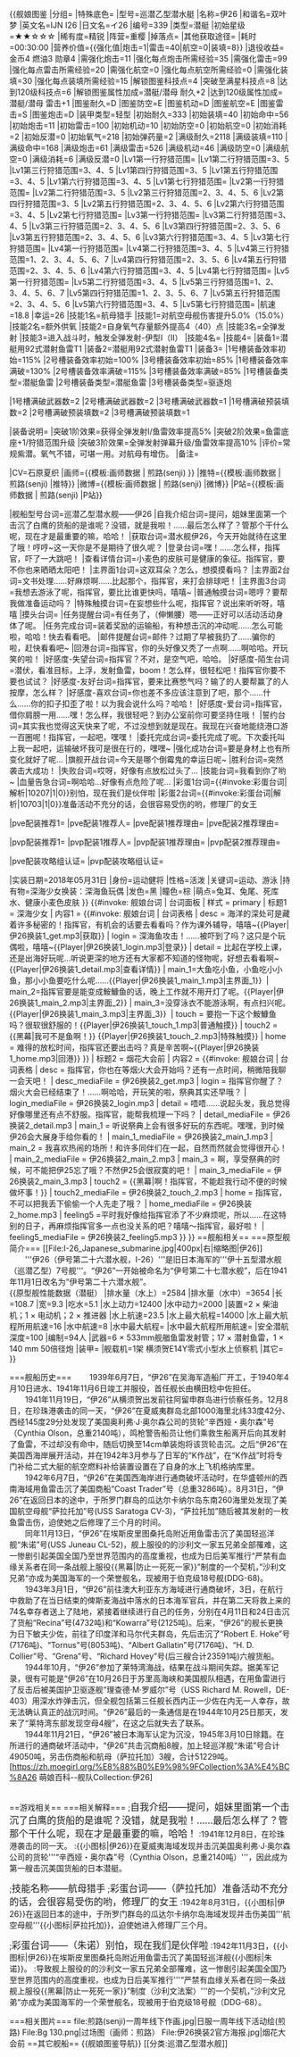 {{舰娘图鉴 
|分组=
|特殊底色=
|型号=巡潜乙型潜水艇
|名称=伊26
|和谐名=双叶梦
|英文名=IJN I26
|日文名=イ26
|编号=339
|类型=潜艇
|初始星级=★★☆☆☆
|稀有度=精锐
|阵营=重樱
|掉落点=
|其他获取途径=
|耗时=00:30:00
|营养价值={{强化值|炮击=1|雷击=40|航空=0|装填=8}}
|退役收益=金币4 燃油3 勋章4
|需强化炮击=11
|强化每点炮击所需经验=35
|需强化雷击=99
|强化每点雷击所需经验=20
|需强化航空=0
|强化每点航空所需经验=0
|需强化装填=30
|强化每点装填所需经验=15
|解锁图鉴科技点=4
|突破至满星科技点=8
|达到120级科技点=6
|解锁图鉴属性加成=潜艇/潜母 耐久+2
|达到120级属性加成=潜艇/潜母 雷击+1
|图鉴耐久=D
|图鉴防空=E
|图鉴机动=D
|图鉴航空=E
|图鉴雷击=S
|图鉴炮击=D
|装甲类型=轻型
|初始耐久=333
|初始装填=40
|初始命中=56
|初始炮击=11
|初始雷击=100
|初始机动=10
|初始防空=0
|初始航空=0
|初始消耗=2
|初始反潜=0
|初始氧气=218
|初始弹药量=2
|满级耐久=2118
|满级装填=110
|满级命中=168
|满级炮击=61
|满级雷击=526
|满级机动=46
|满级防空=0
|满级航空=0
|满级消耗=6
|满级反潜=0
|Lv1第一行狩猎范围=
|Lv1第二行狩猎范围=3、5
|Lv1第三行狩猎范围=3、4、5
|Lv1第四行狩猎范围=3、5
|Lv1第五行狩猎范围=3、4、5
|Lv1第六行狩猎范围=3、4、5
|Lv1第七行狩猎范围=
|Lv2第一行狩猎范围=
|Lv2第二行狩猎范围=3、5
|Lv2第三行狩猎范围=2、3、4、5、6
|Lv2第四行狩猎范围=3、5
|Lv2第五行狩猎范围=2、3、4、5、6
|Lv2第六行狩猎范围=3、4、5
|Lv2第七行狩猎范围=
|Lv3第一行狩猎范围=
|Lv3第二行狩猎范围=3、4、5
|Lv3第三行狩猎范围=2、3、4、5、6
|Lv3第四行狩猎范围=2、3、5、6
|Lv3第五行狩猎范围=2、3、4、5、6
|Lv3第六行狩猎范围=3、4、5
|Lv3第七行狩猎范围=
|Lv4第一行狩猎范围=
|Lv4第二行狩猎范围=3、4、5
|Lv4第三行狩猎范围=1、2、3、4、5、6、7
|Lv4第四行狩猎范围=2、3、5、6
|Lv4第五行狩猎范围=2、3、4、5、6
|Lv4第六行狩猎范围=3、4、5
|Lv4第七行狩猎范围=
|Lv5第一行狩猎范围=
|Lv5第二行狩猎范围=3、4、5
|Lv5第三行狩猎范围=1、2、3、4、5、6、7
|Lv5第四行狩猎范围=1、2、3、5、6、7
|Lv5第五行狩猎范围=2、3、4、5、6
|Lv5第六行狩猎范围=3、4、5
|Lv5第七行狩猎范围=
|航速=18.8
|幸运=26
|技能1名=航母猎手
|技能1=对航空母舰伤害提升5.0%（15.0%）
|技能2名=额外供氧
|技能2=自身氧气存量额外提高4（40）点
|技能3名=全弹发射
|技能3=进入战斗时，触发全弹发射-伊型I（II）
|技能4名=
|技能4=
|装备1=潜艇用92式潜射鱼雷T1
|装备2=潜艇用92式潜射鱼雷T1
|装备3=
|1号槽装备效率初始=115%
|2号槽装备效率初始=100%
|3号槽装备效率初始=85%
|1号槽装备效率满破=130%
|2号槽装备效率满破=115%
|3号槽装备效率满破=85%
|1号槽装备类型=潜艇鱼雷
|2号槽装备类型=潜艇鱼雷
|3号槽装备类型=驱逐炮
<!--鱼雷底座数不代表武器数，不了解的请勿修改数据。-->
|1号槽满破武器数=2
|2号槽满破武器数=2
|3号槽满破武器数=1
|1号槽满破预装填数=2
|2号槽满破预装填数=2
|3号槽满破预装填数=1

|装备说明=
|突破1阶效果=获得全弹发射I/鱼雷效率提高5%
|突破2阶效果=鱼雷底座+1/狩猎范围升级
|突破3阶效果=全弹发射弹幕升级/鱼雷效率提高10%
|评价=常规紫潜。氧气不错，可堪一用。对航母有增伤。
|备注=

|CV=石原夏织
|画师={{模板:画师数据 | 煎路(senji) }}
|推特={{模板:画师数据 | 煎路(senji) |推特}}
|微博={{模板:画师数据 | 煎路(senji) |微博}}
|P站={{模板:画师数据 | 煎路(senji) |P站}}

|舰船型号台词=巡潜乙型潜水舰——伊26
|自我介绍台词=提问，姐妹里面第一个击沉了白鹰的货船的是谁呢？没错，就是我啦！……最后怎么样了？管那个干什么呢，现在才是最重要的嘛，哈哈！
|获取台词=潜水舰伊26，今天开始就待在这里了哦！哼哼~这一天你是不是期待了很久呢？
|登录台词=嘿！……怎么样，指挥官，吓了一大跳吧！
|查看详情台词=小麦色的皮肤可是健康的象征。指挥官，要不你也来晒晒太阳吧！
|主界面1台词=这双耳朵？怎么，想摸摸看吗？
|主界面2台词=文书处理……好麻烦啊……比起那个，指挥官，来打会排球吧！
|主界面3台词=我想去游泳了呢，指挥官，要比比谁更快吗，嘻嘻~
|普通触摸台词=嗯哼？要帮我做准备运动吗？
|特殊触摸台词=在妄想些什么呢，指挥官？说出来听听呀，嘻嘻
|摸头台词=
|任务提醒台词=有任务了，（伸懒腰）嗯——正好可以活动活动身体了呢。
|任务完成台词=装着奖励的运输船，有种想击沉的冲动呢……怎么可能啦，哈哈！快去看看吧。
|邮件提醒台词=邮件？过期了早被我扔了……骗你的啦，赶快看看吧~
|回港台词=指挥官，你的头好像又秃了一点啊……啊哈哈。开玩笑的啦！
|好感度-失望台词=指挥官？不对，是空气吧，哈哈。
|好感度-陌生台词=潜伏，看准目标，上浮，发射鱼雷，boom！怎么样，很轻松吧！指挥官你要不要也试试？
|好感度-友好台词=指挥官，要来比赛憋气吗？输了的人要帮赢了的人按摩，怎么样？
|好感度-喜欢台词=你也差不多应该注意到了吧，那个……什么……你的扣子扣歪了啦！以为我会说什么吗？哈哈！
|好感度-爱台词=指挥官，借你肩膀一用……嘿！怎么样，我很轻吧？到办公室前你可要坚持住哦！
|誓约台词=其实我也觉得这天快来了呢，不过没想到就是现在。我现在兴奋地能绕港口游一百圈呢！指挥官，一起吧，嘿嘿！
|委托完成台词=委托完成了呢。下次委托叫上我一起吧，运输破坏我可是很在行的，嘿嘿~
|强化成功台词=要是身材上也有所变化就好了呢…
|旗舰开战台词=今天是哪个倒霉鬼的幸运日呢~
|胜利台词=突然袭击大成功！
|失败台词=哎呀，好像有点放松过头了…
|技能台词=我看到你了哟~
|血量告急台词=啊哈哈…好像有点危险了呢…
|彩蛋1台词={{#invoke:彩蛋台词|解析|10207|1|0}}别怕，现在我们是伙伴啦
|彩蛋2台词={{#invoke:彩蛋台词|解析|10703|1|0}}准备活动不充分的话，会很容易受伤的哟，修理厂的女王

|pve配装推荐1=
|pve配装1推荐人=
|pve配装1推荐理由=
|pve配装2推荐理由=

|pvp配装推荐1=
|pvp配装1推荐人=
|pvp配装1推荐理由=
|pvp配装2推荐理由=

|pve配装攻略组认证=
|pvp配装攻略组认证=

|实装日期=2018年05月31日
|身份=运动健将
|性格=活泼
|关键词=运动、游泳
|持有物=深海少女换装：深海鱼玩偶
|发色=黑
|瞳色=棕
|萌点=兔耳、兔尾、死库水、健康小麦色皮肤
}}
{{#invoke: 舰娘台词 | 台词面板 
| 样式 = primary
| 标题1 = 深海少女
| 内容1 = {{#invoke: 舰娘台词 | 台词表格
  | desc = 海洋的深处可是藏着许多秘密的！指挥官，有机会的话要去看看吗？作为课外辅导，嘻嘻~{{Player|伊26换装1_get.mp3|获取}}
  | login = 深海鱼攻击！……被吓到了吗？这只是个玩偶啦，嘻嘻~{{Player|伊26换装1_login.mp3|登录}}
  | detail = 比起在学校上课，还是出海好玩呢…听说更深的地方还有大家都不知道的怪物呢，好想去看看啊~{{Player|伊26换装1_detail.mp3|查看详情}}
  | main_1=大鱼吃小鱼，小鱼吃小小鱼，那小小鱼要吃什么呢……{{Player|伊26换装1_main_1.mp3|主界面_1}}
  | main_2=指挥官要是能变成鮟鱇鱼的话，晚上工作就不用开灯了呢。{{Player|伊26换装1_main_2.mp3|主界面_2}}
  | main_3=没穿泳衣不能游泳啊，有点扫兴呢。{{Player|伊26换装1_main_3.mp3|主界面_3}}
  | touch = 要抱一下这个鮟鱇鱼吗？很软很舒服的！{{Player|伊26换装1_touch_1.mp3|普通触摸}}
  | touch2 = {{黑幕|我可不是鱼啊！}} {{Player|伊26换装1_touch_2.mp3|特殊触摸}}
  | home = 难得的放松时间，指挥官还要出击吗？真是辛苦啊~{{Player|伊26换装1_home.mp3|回港}}
  }}
| 标题2 = 烟花大会前
| 内容2 = {{#invoke: 舰娘台词 | 台词表格
  | desc = 指挥官，你也在等烟火大会开始吗？还有一点时间，稍微陪我聊一会天吧！
  | desc_mediaFile = 伊26换装2_get.mp3
  | login = 指挥官你醒了？烟火大会已经结束了！……啊哈哈，开玩笑的啦，祭典其实还早哦？
  | login_mediaFile = 伊26换装2_login.mp3
  | detail = 唔唔……说起头发，我总觉得好像哪里还有点不舒服。指挥官，能帮我梳理一下吗？
  | detail_mediaFile = 伊26换装2_detail.mp3
  | main_1 = 听说祭典上会有很多好玩的东西呢。嘿嘿，到时候伊26会大展身手给你看的！
  | main_1_mediaFile = 伊26换装2_main_1.mp3
  | main_2 = 我喜欢热闹的场所！和许多同伴们在一起，自然而然就会觉得很开心！
  | main_2_mediaFile = 伊26换装2_main_2.mp3
  | main_3 = 啊，享受祭典的时候，可不能把伊25忘了哦？不然伊25会很寂寞的吧！
  | main_3_mediaFile = 伊26换装2_main_3.mp3
  | touch2 = {{黑幕|啊！指挥官，不能趁我行动不便的时候做坏事！}}
  | touch2_mediaFile = 伊26换装2_touch_2.mp3
  | home = 指挥官，不可以把我丢下偷偷一个人先走了哦？
  | home_mediaFile = 伊26换装2_home.mp3
  | feeling5 =平时我好像给指挥官添了不少麻烦呢，所以……在这特别的日子，再麻烦指挥官多一点也没关系的吧？嘻嘻〜指挥官，最好啦！
  | feeling5_mediaFile = 伊26换装2_feeling5.mp3
  }}
}}
==舰船相关==
===原型舰简介===
[[File:I-26_Japanese_submarine.jpg|400px|右|缩略图|伊26]]
　　'''伊26（伊号第二十六潜水舰，I-26）'''是旧日本海军的'''伊十五型潜水舰（巡潜乙型）7号舰'''。“伊26”一开始被命名为“伊号第二十七潜水舰”，后在1941年11月1日改名为“伊号第二十六潜水舰”。<br>
{{原型舰性能数据（潜艇）
|排水量（水上）=2584
|排水量（水中）=3654
|长=108.7
|宽=9.3
|吃水=5.1
|水上动力=12400
|水中动力=2000
|装置=2 × 柴油机；1 × 电动机；2 × 推进器
|水上航速=23.5
|水上最大航程=14000
|水上最大航程所用航速=16
|水中航速=8
|水中最大航程=
|水中最大航程所用航速=
|安全潜航深度=100
|编制=94人
|武器=6 × 533mm舰艏鱼雷发射管；17 × 潜射鱼雷，1 × 140 mm 50倍径炮
|装甲=
|舰载机=1架 横须贺E14Y零式小型水上侦察机
|其它=
}}

===舰船历史===
　　1939年6月7日，“伊26”在吴海军造船厂开工，于1940年4月10日进水、1941年11月6日竣工并服役，首任舰长由横田稔中佐担任。<br>
　　1941年11月19日，“伊26”从横须贺出发前往阿留申群岛进行侦察任务。12月8日，在珍珠港袭击的同一天，“伊26”在夏威夷群岛北部1000海里北纬33度42分、西经145度29分处发现了美国奥利弗·J·奥尔森公司的货轮“辛西娅・奥尔森”号（Cynthia Olson，总重2140吨），鸣枪警告船员让他们乘救生船离开后向其发射了鱼雷，不过却没有命中，随后切换至14cm单装炮将该货轮击沉。之后“伊26”在美国西海岸展开活动，并在1942年3月参与了日军的“K作战”，在“K作战”时将专门补给二式大艇的航空燃料补给装置设置在了自身的水上飞机格纳库里。<br>
　　1942年6月7日，“伊26”在美国西海岸进行通商破坏活动时，在华盛顿州的西南海域用鱼雷击沉了美国商船“Coast Trader”号（总重3286吨）。8月31日，“伊26”在返回日本的途中，于所罗门群岛的瓜达尔卡纳尔岛东南260海里处发现了美国航空母舰“萨拉托加”号(USS Saratoga CV-3)，“萨拉托加”随后被其发射的一枚鱼雷击伤，迫使她之后修理了三个月的时间。<br>
　　同年11月13日，“伊26”在埃斯皮里图桑托岛附近用鱼雷击沉了美国轻巡洋舰“朱诺”号(USS Juneau CL-52)，舰上服役的的沙利文一家五兄弟全部罹难，这一惨剧引起美国全国乃至世界范围内的高度重视，也成为日后美军推行“严禁有血缘关系者在同一条战舰上服役{{黑幕|防止一死死一家}}”制度的一个契机，”沙利文兄弟“亦成为美国海军的一个荣誉舰名，现被用于伯克级18号舰(DDG-68)。<br>
　　1943年3月1日，“伊26”前往澳大利亚东方海域进行通商破坏，3日，在航行中救助了在当日结束的俾斯麦海战中落水的日本海军官兵，并在第二天将救上来的74名幸存者送上了陆地，紧接着继续进行自己的任务，分别在4月11日和24日击沉了货船“Recina”号(4732吨)和“Kowarra”号(2125吨)。后来，“伊26”的舰长更换为日下敏夫少佐，前往了印度洋和马尔代夫群岛，先后击沉了“Robert E. Hoke”号(7176吨)、“Tornus”号(8053吨)、“Albert Gallatin”号(7176吨)、“H. D. Collier”号、“Grena”号、“Richard Hovey”号(后三艘合计23591吨)六艘货船。<br>
　　1944年10月，“伊26”参加了莱特湾海战，结果在战斗期间失踪。据美军记录，很有可能是“伊26”在10月26日于苏里高海峡和美国舰队相遇，在用鱼雷进行了反击后被美国护卫驱逐舰“理查德·M·罗威尔”号（USS Richard M. Rowell，DE-403）用深水炸弹击沉，但全舰包括第三任舰长西内正一少佐在内无一人幸存，故无法确认真正的战沉时间。“伊26”最后的一条通信是在1944年10月25日那天，发来了“莱特湾东部发现空母4艘”，在这之后就失去了联系。<br>
　　1944年11月21日，“伊26”被日本海军认定为沉没，1945年3月10日除籍。在所进行的通商破坏活动中，“伊26”共击沉商船8艘，加上轻巡洋舰“朱诺”号合计49050吨，另击伤商船和航母（萨拉托加）3艘，合计51229吨。<ref>[https://zh.moegirl.org/%E8%88%B0%E9%98%9FCollection%3A%E4%BC%8A26 萌娘百科--舰队Collection:伊26]</ref><br><br>

==游戏相关==
===相关解释===
;<big>自我介绍——提问，姐妹里面第一个击沉了白鹰的货船的是谁呢？没错，就是我啦！……最后怎么样了？管那个干什么呢，现在才是最重要的嘛，哈哈！</big>
:1941年12月8日，在珍珠港袭击的同一天。
:{{小图标|伊26}}在夏威夷海域发现并击沉美国奥利弗·J·奥尔森公司的货轮'''“辛西娅・奥尔森”号（Cynthia Olson，总重2140吨）'''，因此成为第一艘击沉美国货船的日本潜艇。

;<big>技能名称——航母猎手</big>
;<big>彩蛋台词——（萨拉托加）准备活动不充分的话，会很容易受伤的哟，修理厂的女王</big>
:1942年8月31日，{{小图标|伊26}}在返回日本的途中，于所罗门群岛的瓜达尔卡纳尔岛海域发现并击伤美国'''航空母舰'''{{小图标|萨拉托加}}，迫使她进入修理厂三个月。

;<big>彩蛋台词——（朱诺）别怕，现在我们是伙伴啦</big>
:1942年11月3日，{{小图标|伊26}}在埃斯皮里图桑托岛附近用鱼雷击沉了美国轻巡洋舰{{小图标|朱诺}}。
:导致舰上服役的的沙利文一家五兄弟全部罹难，这一惨剧引起美国全国乃至世界范围内的高度重视，也成为日后美军推行'''“严禁有血缘关系者在同一条战舰上服役{{黑幕|防止一死死一家}}”制度（沙利文法案）'''的一个契机，”沙利文兄弟“亦成为美国海军的一个荣誉舰名，现被用于伯克级18号舰（DDG-68）。<br>

===相关图片===
<gallery mode="packed" heights="300px">
file:煎路(senji)一周年线下作画.jpg|日服一周年线下活动绘(煎路)
File:Bg 130.png|过场图（画师：煎路）
File:伊26换装2官方海报.jpg|烟花大会前
</gallery>
==其它舰船==
{{舰娘图鉴导航}}
[[分类:巡潜乙型潜水舰]]